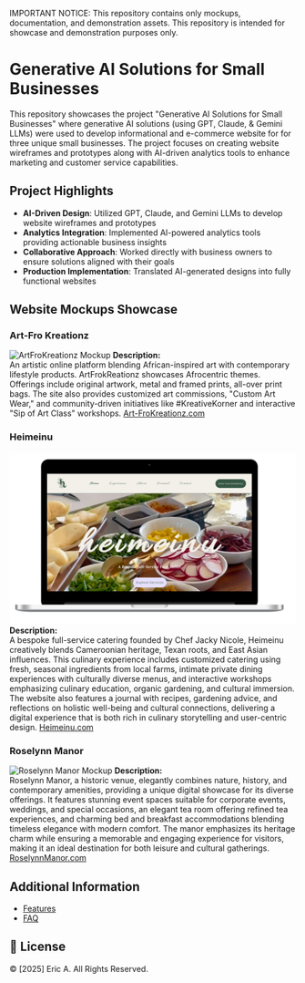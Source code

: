 IMPORTANT NOTICE: This repository contains only mockups, documentation, and demonstration assets. This repository is intended for showcase and demonstration purposes only.

# Generative AI Solutions for Small Businesses

This repository showcases the project "Generative AI Solutions for Small Businesses" where generative AI solutions (using GPT, Claude, & Gemini LLMs) were used to develop informational and e-commerce website for for three unique small businesses. The project focuses on creating website wireframes and prototypes along with AI-driven analytics tools to enhance marketing and customer service capabilities.

## Project Highlights
- **AI-Driven Design**: Utilized GPT, Claude, and Gemini LLMs to develop website wireframes and prototypes
- **Analytics Integration**: Implemented AI-powered analytics tools providing actionable business insights
- **Collaborative Approach**: Worked directly with business owners to ensure solutions aligned with their goals
- **Production Implementation**: Translated AI-generated designs into fully functional websites

## Website Mockups Showcase

### Art-Fro Kreationz
![ArtFroKreationz Mockup](assets/AK-homepage.png)
**Description:**  
An artistic online platform blending African-inspired art with contemporary lifestyle products. ArtFrokReationz showcases Afrocentric themes. Offerings include original artwork, metal and framed prints, all-over print bags. The site also provides customized art commissions, "Custom Art Wear," and community-driven initiatives like #KreativeKorner and interactive "Sip of Art Class" workshops. [Art-FroKreationz.com](https://www.artfrokreationz.com/)



### Heimeinu
![Heimeinu Mockup](assets/HM-homepage.png)
**Description:**  
A bespoke full-service catering founded by Chef Jacky Nicole, Heimeinu creatively blends Cameroonian heritage, Texan roots, and East Asian influences. This culinary experience includes customized catering using fresh, seasonal ingredients from local farms, intimate private dining experiences with culturally diverse menus, and interactive workshops emphasizing culinary education, organic gardening, and cultural immersion. The website also features a journal with recipes, gardening advice, and reflections on holistic well-being and cultural connections, delivering a digital experience that is both rich in culinary storytelling and user-centric design. [Heimeinu.com](https://www.heimeinu.com/)


### Roselynn Manor
![Roselynn Manor Mockup](assets/RM-homepage.png)
**Description:**  
Roselynn Manor, a historic venue, elegantly combines nature, history, and contemporary amenities, providing a unique digital showcase for its diverse offerings. It features stunning event spaces suitable for corporate events, weddings, and special occasions, an elegant tea room offering refined tea experiences, and charming bed and breakfast accommodations blending timeless elegance with modern comfort. The manor emphasizes its heritage charm while ensuring a memorable and engaging experience for visitors, making it an ideal destination for both leisure and cultural gatherings. [RoselynnManor.com](https://www.roselynnmanor.com/)

## Additional Information
- [Features](docs/features.md)
- [FAQ](docs/faq.md)


## 📄 License
© [2025] Eric A. All Rights Reserved.
